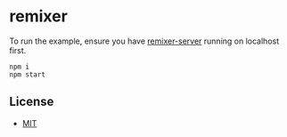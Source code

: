 # remixer

To run the example, ensure you have [remixer-server](https://github.com/theirstory/remixer-server) running on localhost first.

    npm i
    npm start

## License

- [MIT](LICENSE)